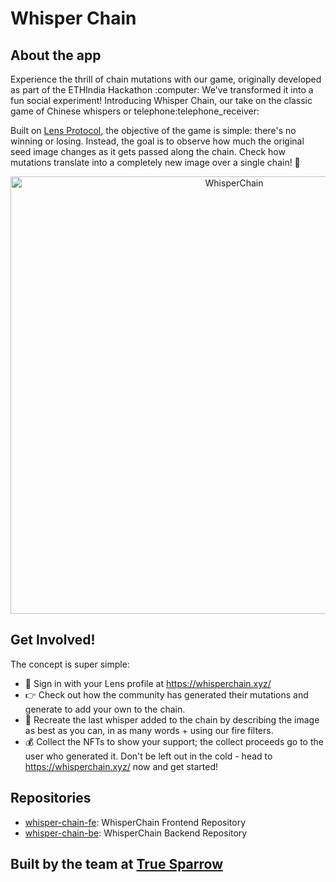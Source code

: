 # Whisper Chain
## About the app
<p>Experience the thrill of chain mutations with our game, originally developed as part of the ETHIndia Hackathon :computer: 
We've transformed it into a fun social experiment! Introducing Whisper Chain, our take on the classic game of Chinese whispers or telephone:telephone_receiver:
</p>


<p>Built on <a href="https://www.lens.xyz">Lens Protocol</a>, the objective of the game is simple: there's no winning or losing. Instead, the goal is to observe how much the original seed image changes as it gets passed along the chain. Check how mutations translate into a completely new image over a single chain! 👀
</p>

<p align="center" width="100%">
   <img width="700" alt="WhisperChain" src="https://user-images.githubusercontent.com/100685534/224281970-ed0a2b08-c498-4504-9830-d70d317d1baf.png">
</p>

## Get Involved!
The concept is super simple:
- :herb: Sign in with your Lens profile at https://whisperchain.xyz/
- 👉 Check out how the community has generated their mutations and generate to add your own to the chain.
- :sunrise_over_mountains: Recreate the last whisper added to the chain by describing the image as best as you can, in as many words + using our fire filters.
- :moneybag: Collect the NFTs to show your support; the collect proceeds go to the user who generated it. Don't be left out in the cold - head to https://whisperchain.xyz/ now and get started!

## Repositories
- [whisper-chain-fe](https://github.com/WhisperChain/whisper-chain-fe): WhisperChain Frontend Repository
- [whisper-chain-be](https://github.com/WhisperChain/whisper-chain-be): WhisperChain Backend Repository

## Built by the team at [True Sparrow](https://truesparrow.com)
